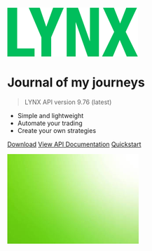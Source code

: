 ![logo](images/logo_cover.svg)

# Journal of my journeys

> LYNX API version 9.76 (latest)

- Simple and lightweight
- Automate your trading
- Create your own strategies

[Download](/API_versions.md)
[View API Documentation](#lynx-api-documentation)
[Quickstart](https://github.com/lynxbroker/API-examples/tree/master/Java/quickstart)



![](images/cover_background.jpg)